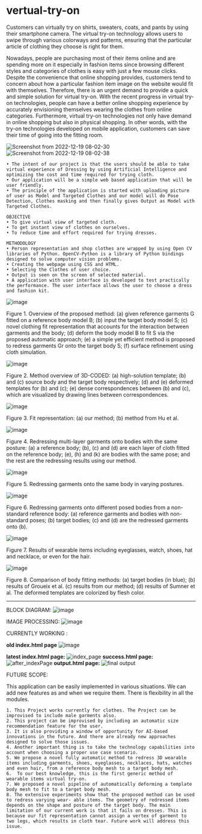# vertual-try-on
Customers can virtually try on shirts, sweaters, coats, and pants by using their smartphone camera. The virtual try-on technology allows users to swipe through various colorways and patterns, ensuring that the particular article of clothing they choose is right for them.

Nowadays, people are purchasing most of their items online and are spending more on it especially in fashion items since browsing different styles and categories of clothes is easy with just a few mouse clicks. Despite the convenience that online shopping provides, customers tend to concern about how a particular fashion item image on the website would fit with themselves. Therefore, there is an urgent demand to provide a quick and simple solution for virtual try-on. With the recent progress in virtual try-on technologies, people can have a better online shopping experience by accurately envisioning themselves wearing the clothes from online categories. Furthermore, virtual try-on technologies not only have demand in online shopping but also in physical shopping. In other words, with the try-on technologies developed on mobile application, customers can save their time of going into the fitting room.

![Screenshot from 2022-12-19 08-02-30](https://user-images.githubusercontent.com/89849978/208336755-c4be7b43-d3b4-4b55-b1a2-9cdd279881b2.png)
![Screenshot from 2022-12-19 08-02-38](https://user-images.githubusercontent.com/89849978/208336811-6803ed25-902e-4b31-87b3-60bf128f21b5.png)


    • The intent of our project is that the users should be able to take virtual experience of Dressing by using Artificial Intelligence and optimizing the cost and time required for trying cloth. 
    • Our application will be a simple web based application that will be user friendly. 
    • The principle of the application is started with uploading picture of user as Model and Targeted Clothes and our model will do Pose Detection, Clothes masking and then finally gives Output as Model with Targeted Clothes. 
    
    OBJECTIVE
    • To give virtual view of targeted cloth. 
    • To get instant view of clothes on ourselves. 
    • To reduce time and effort required for trying dresses. 

    METHODOLOGY
    • Person representation and shop clothes are wrapped by using Open CV libraries of Python. OpenCV-Python is a library of Python bindings designed to solve computer vision problems. 
    • Creating the webpage using CSS and HTML.
    • Selecting the Clothes of user choice. 
    • Output is seen on the screen of selected material. 
    • A application with user interface is developed to test practically the performance. The user interface allows the user to choose a dress and fashion kit. 



![image](https://user-images.githubusercontent.com/89849978/204725925-49b2fd9a-1a6c-408f-ab4c-772d23c9035b.png)

Figure 1. Overview of the proposed method: (a) given reference garments G fitted on a reference body model B; (b) input the target body model S; (c) novel clothing fit representation that accounts for the interaction between garments and the body; (d) deform the body model B to fit S via the proposed automatic approach; (e) a simple yet efficient method is proposed to redress garments Gr onto the target body S; (f) surface refinement using cloth simulation.

![image](https://user-images.githubusercontent.com/89849978/204727430-eb920dae-0725-4135-92e0-67ba4a3e051d.png)

Figure 2. Method overview of 3D-CODED: (a) high-solution template; (b) and (c) source body and the target body respectively; (d) and (e) deformed templates for (b) and (c); (e) dense correspondences between (b) and (c), which are visualized by drawing lines between correspondences.

![image](https://user-images.githubusercontent.com/89849978/204727632-88d4231a-f912-4aae-85b1-e5e2d31e40b7.png)

Figure 3. Fit representation: (a) our method; (b) method from Hu et al.

![image](https://user-images.githubusercontent.com/89849978/204727735-bcebfefe-4216-4a3f-ade1-fa25aa584429.png)

Figure 4. Redressing multi-layer garments onto bodies with the same posture: (a) a reference body; (b), (c) and (d) are each layer of cloth fitted on the reference body; (e), (h) and (k) are bodies with the same pose; and the rest are the redressing results using our method.

![image](https://user-images.githubusercontent.com/89849978/204727815-1f1354b1-784d-477f-b31b-e91f7dec7ffd.png)

Figure 5. Redressing garments onto the same body in varying postures.

![image](https://user-images.githubusercontent.com/89849978/204727868-5a62996a-d5a9-43b6-b12e-58b529c2568d.png)

Figure 6. Redressing garments onto different posed bodies from a non-standard reference body: (a) reference garments and bodies with non-standard poses; (b) target bodies; (c) and (d) are the redressed garments onto (b).

![image](https://user-images.githubusercontent.com/89849978/204727952-c1b233d4-2a79-467b-a624-4beaf24249e6.png)

Figure 7. Results of wearable items including eyeglasses, watch, shoes, hat and necklace, or even for the hair.

![image](https://user-images.githubusercontent.com/89849978/204728015-e7961a5c-cca3-464d-8c96-31245457156b.png)

Figure 8. Comparison of body fitting methods: (a) target bodies (in blue); (b) results of Groueix et al. (c) results from our method; (d) results of Sumner et al. The deformed templates are colorized by flesh color.

---------------------------------------------------------------
BLOCK DIAGRAM:
![image](https://user-images.githubusercontent.com/89849978/204726501-41125e9c-b9c5-4580-8840-8f494b169365.png)

IMAGE PROCESSING:
![image](https://user-images.githubusercontent.com/89849978/204726720-4e1834b3-8394-4adc-a3f3-de823b2b1f4e.png)

CURRENTLY WORKING :

**old index.html page**
![image](https://user-images.githubusercontent.com/89849978/204726802-fc8d3a44-b38c-4acf-b07d-f7b01605d54b.png)

**latest index.html page:**
![index_page](https://user-images.githubusercontent.com/89849978/210586261-33573595-ec8d-400e-8c59-11bbfed12490.png)
**success.html page:**
![after_indexPage](https://user-images.githubusercontent.com/89849978/210586352-08c6f716-b6ea-43f1-9c81-d638649252af.png)
**output.html page:**
![final output](https://user-images.githubusercontent.com/89849978/210586393-cfa1ec41-fd82-4b54-98c9-0b4b99ac0909.png)


FUTURE SCOPE:

This application can be easily implemented in various situations. We can add new features as and 
when we require them. There is flexibility in all the modules. 

    1. This Project works currently for clothes. The Project can be improvised to include male garments also. 
    2. This project can be improvised by including an automatic size recommendation feature for the user. 
    3. It is also providing a window of opportunity for AI-based innovations in the future. And there are already new approaches designed to solve those issues. 
    4. Another important thing is to take the technology capabilities into account when choosing a proper use case scenario.
    5. We propose a novel fully automatic method to redress 3D wearable items including garments, shoes, eyeglasses, necklaces, hats, watches and even hair, from a reference body mesh to a target body mesh.
    6.  To our best knowledge, this is the first generic method of wearable items virtual try-on.
    7. We proposed a novel pipeline of automatically deforming a template body mesh to fit to a target body mesh.
    8. The extensive experiments show that the proposed method can be used to redress varying wear- able items. The geometry of redressed items depends on the shape and posture of the target body. The main limitation of our current work is that it fails on dresses. This is because our fit representation cannot assign a vertex of garment to two legs, which results in cloth tear. Future work will address this issue.
    
 
